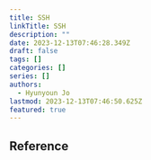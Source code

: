 ```yaml
---
title: SSH
linkTitle: SSH
description: ""
date: 2023-12-13T07:46:28.349Z
draft: false
tags: []
categories: []
series: []
authors:
  - Hyunyoun Jo
lastmod: 2023-12-13T07:46:50.625Z
featured: true
---
```


## Reference
